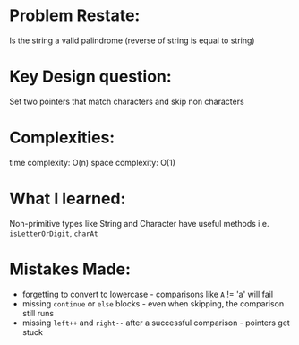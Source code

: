 # Problem Restate:
Is the string a valid palindrome (reverse of string is equal to string)

# Key Design question:
Set two pointers that match characters and skip non characters

# Complexities:
time complexity: O(n)
space complexity: O(1)

# What I learned:
Non-primitive types like String and Character have useful methods i.e. `isLetterOrDigit`, `charAt`

# Mistakes Made:
- forgetting to convert to lowercase - comparisons like `A` != 'a' will fail
- missing `continue` or `else` blocks - even when skipping, the comparison still runs
- missing `left++` and `right--` after a successful comparison - pointers get stuck
